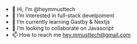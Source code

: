 - 👋 Hi, I’m @heymmusttech
- 👀 I’m interested in full-stack develpoment
- 🌱 I’m currently learning Gastby & Nextjs
- 💞️ I’m looking to collaborate on Javascript
- 📫 How to reach me hey.mmusttech@gmail.com

<!---
heymmusttech/heymmusttech is a ✨ special ✨ repository because its `README.md` (this file) appears on your GitHub profile.
You can click the Preview link to take a look at your changes.
--->
